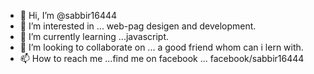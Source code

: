 - 👋 Hi, I’m @sabbir16444
- 👀 I’m interested in ... web-pag desigen and development. 
- 🌱 I’m currently learning ...javascript.
- 💞️ I’m looking to collaborate on ... a good friend whom can i lern with.
- 📫 How to reach me ...find me on facebook ... facebook/sabbir16444

<!---
sabbir16444/sabbir16444 is a ✨ special ✨ repository because its `README.md` (this file) appears on your GitHub profile.
You can click the Preview link to take a look at your changes.
--->
